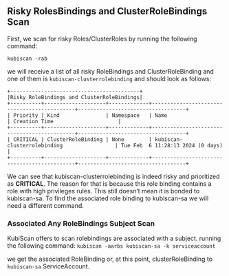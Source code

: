 ## Risky RolesBindings and ClusterRoleBindings Scan

First, we scan for risky Roles/ClusterRoles by running the following command:

<code>kubiscan -rab</code>


we will receive a list of all risky RoleBindings and ClusterRoleBinding and one of them is `kubiscan-clusterrolebinding` and should look as follows:
```
+------------------------------------------+
|Risky RoleBindings and ClusterRoleBindings|
+----------+--------------------+-------------+---------------------------------------------+-----------------------------------+
| Priority | Kind               | Namespace   | Name                                        | Creation Time                     |
+----------+--------------------+-------------+---------------------------------------------+-----------------------------------+
| CRITICAL | ClusterRoleBinding | None        | kubiscan-clusterrolebinding                 | Tue Feb  6 11:28:13 2024 (0 days) |
+----------+--------------------+-------------+---------------------------------------------+-----------------------------------+
```

We can see that kubiscan-clusterrolebinding is indeed risky and prioritized as **CRITICAL**. The reason for that is because this role binding contains a role with high privileges rules. This still doesn’t mean it is bonded to kubiscan-sa. To find the associated role binding to kubiscan-sa we will need a different command.

### Associated Any RoleBindings Subject Scan

KubiScan offers to scan rolebindings are associated with a subject.
running the following command:
`kubiscan -aarbs kubiscan-sa -k serviceaccount`

we get the associated RoleBinding or, at this point, clusterRoleBinding to `kubiscan-sa` ServiceAccount.

